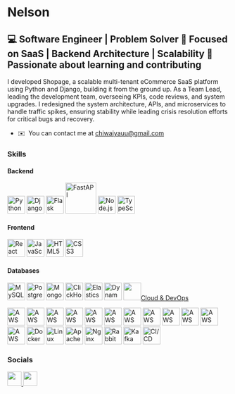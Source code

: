 Nelson
===========================

💻 Software Engineer | Problem Solver 🎯 Focused on SaaS | Backend Architecture | Scalability 🚀 Passionate about learning and contributing
-------------------------------------------------------------------------------------------------------------------------------------------

I developed Shopage, a scalable multi-tenant eCommerce SaaS platform using Python and Django, building it from the ground up. As a Team Lead, leading the development team, overseeing KPIs, code reviews, and system upgrades. I redesigned the system architecture, APIs, and microservices to handle traffic spikes, ensuring stability while leading crisis resolution efforts for critical bugs and recovery.

* ✉️  You can contact me at [chiwaiyauu@gmail.com](mailto:chiwaiyau@gmail.com)

### Skills

#### Backend
<p align="left">
  <a href="https://www.python.org/" target="_blank"><img src="https://cdn.jsdelivr.net/gh/devicons/devicon/icons/python/python-original.svg" width="40" alt="Python"/></a>
  <a href="https://www.djangoproject.com/" target="_blank"><img src="https://cdn.jsdelivr.net/gh/devicons/devicon/icons/django/django-plain.svg" width="40" alt="Django"/></a>
  <a href="https://flask.palletsprojects.com/" target="_blank"><img src="https://cdn.jsdelivr.net/gh/devicons/devicon/icons/flask/flask-original.svg" width="40" alt="Flask"/></a>
  <a href="https://fastapi.tiangolo.com/" target="_blank"><img src="https://fastapi.tiangolo.com/img/logo-margin/logo-teal.png" width="70" alt="FastAPI"/></a>
  <a href="https://nodejs.org/" target="_blank"><img src="https://cdn.jsdelivr.net/gh/devicons/devicon/icons/nodejs/nodejs-original.svg" width="40" alt="Node.js"/></a>
  <a href="https://www.typescriptlang.org/" target="_blank"><img src="https://cdn.jsdelivr.net/gh/devicons/devicon/icons/typescript/typescript-original.svg" width="40" alt="TypeScript"/></a>
</p>

#### Frontend
<p align="left">
  <a href="https://reactjs.org/" target="_blank"><img src="https://cdn.jsdelivr.net/gh/devicons/devicon/icons/react/react-original.svg" width="40" alt="React"/></a>
  <a href="https://developer.mozilla.org/en-US/docs/Web/JavaScript" target="_blank"><img src="https://cdn.jsdelivr.net/gh/devicons/devicon/icons/javascript/javascript-original.svg" width="40" alt="JavaScript"/></a>
  <a href="https://developer.mozilla.org/en-US/docs/Web/HTML" target="_blank"><img src="https://cdn.jsdelivr.net/gh/devicons/devicon/icons/html5/html5-original.svg" width="40" alt="HTML5"/></a>
  <a href="https://developer.mozilla.org/en-US/docs/Web/CSS" target="_blank"><img src="https://cdn.jsdelivr.net/gh/devicons/devicon/icons/css3/css3-original.svg" width="40" alt="CSS3"/></a>
</p>

#### Databases
<p align="left">
  <a href="https://www.mysql.com/" target="_blank"><img src="https://cdn.jsdelivr.net/gh/devicons/devicon/icons/mysql/mysql-original.svg" width="40" alt="MySQL"/></a>
  <a href="https://www.postgresql.org/" target="_blank"><img src="https://cdn.jsdelivr.net/gh/devicons/devicon/icons/postgresql/postgresql-original.svg" width="40" alt="PostgreSQL"/></a>
  <a href="https://www.mongodb.com/" target="_blank"><img src="https://cdn.jsdelivr.net/gh/devicons/devicon/icons/mongodb/mongodb-original.svg" width="40" alt="MongoDB"/></a>
  <a href="https://clickhouse.com/" target="_blank"><img src="https://cdn.jsdelivr.net/npm/simple-icons@v9/icons/clickhouse.svg" width="40" alt="ClickHouse"/></a>
  <a href="https://www.elastic.co/elasticsearch/" target="_blank"><img src="https://cdn.jsdelivr.net/npm/simple-icons@v9/icons/elasticsearch.svg" width="40" alt="Elasticsearch"/></a>
  <a href="https://aws.amazon.com/dynamodb/" target="_blank"><img src="https://icon.icepanel.io/AWS/svg/Database/DynamoDB.svg" width="40" alt="DynamoDB"/></a>
  <a href="https://redis.io/" target="_blank"><img src="https://cdn.jsdelivr.net/gh/devicons/devicon/icons/redis/redis-original.svg" width="40"_


#### Cloud & DevOps
<p align="left">
  <a href="https://aws.amazon.com/" target="_blank"><img src="https://cdn.jsdelivr.net/gh/devicons/devicon/icons/amazonwebservices/amazonwebservices-original.svg" width="40" alt="AWS"/></a>
  <a href="https://aws.amazon.com/lambda/" target="_blank"><img src="https://icon.icepanel.io/AWS/svg/Compute/Lambda.svg" width="40" alt="AWS Lambda"/></a>
  <a href="https://aws.amazon.com/ec2/" target="_blank"><img src="https://icon.icepanel.io/AWS/svg/Compute/EC2.svg" width="40" alt="AWS EC2"/></a>
  <a href="https://aws.amazon.com/ecs/" target="_blank"><img src="https://icon.icepanel.io/AWS/svg/Compute/Elastic-Container-Service.svg" width="40" alt="AWS ECS"/></a>
  <a href="https://aws.amazon.com/elasticloadbalancing/" target="_blank"><img src="https://icon.icepanel.io/AWS/svg/Networking-Content-Delivery/Elastic-Load-Balancing.svg" width="40" alt="AWS ALB"/></a>
  <a href="https://aws.amazon.com/sqs/" target="_blank"><img src="https://icon.icepanel.io/AWS/svg/Application-Integration/Simple-Queue-Service.svg" width="40" alt="AWS SQS"/></a>
  <a href="https://aws.amazon.com/rds/" target="_blank"><img src="https://icon.icepanel.io/AWS/svg/Database/RDS.svg" width="40" alt="AWS RDS"/></a>
  <a href="https://aws.amazon.com/elasticache/" target="_blank"><img src="https://icon.icepanel.io/AWS/svg/Database/ElastiCache.svg" width="40" alt="AWS ElastiCache"/></a>
  <a href="https://aws.amazon.com/route53/" target="_blank"><img src="https://icon.icepanel.io/AWS/svg/Networking-Content-Delivery/Route-53.svg" width="40" alt="AWS Route 53"/></a>
  <a href="https://aws.amazon.com/s3/" target="_blank"><img src="https://icon.icepanel.io/AWS/svg/Storage/Simple-Storage-Service.svg" width="40" alt="AWS S3"/></a>
  <a href="https://aws.amazon.com/cloudfront/" target="_blank"><img src="https://icon.icepanel.io/AWS/svg/Networking-Content-Delivery/CloudFront.svg" width="40" alt="AWS CloudFront"/></a>
  <a href="https://aws.amazon.com/api-gateway/" target="_blank"><img src="https://icon.icepanel.io/AWS/svg/App-Integration/API-Gateway.svg" width="40" alt="AWS API Gateway"/></a>
  <a href="https://www.docker.com/" target="_blank"><img src="https://cdn.jsdelivr.net/gh/devicons/devicon/icons/docker/docker-original.svg" width="40" alt="Docker"/></a>
  <a href="https://www.linux.org/" target="_blank"><img src="https://cdn.jsdelivr.net/gh/devicons/devicon/icons/linux/linux-original.svg" width="40" alt="Linux"/></a>
  <a href="https://httpd.apache.org/" target="_blank"><img src="https://cdn.jsdelivr.net/gh/devicons/devicon/icons/apache/apache-original.svg" width="40" alt="Apache"/></a>
  <a href="https://www.nginx.com/" target="_blank"><img src="https://cdn.jsdelivr.net/gh/devicons/devicon/icons/nginx/nginx-original.svg" width="40" alt="Nginx"/></a>
  <a href="https://www.rabbitmq.com/" target="_blank"><img src="https://cdn.jsdelivr.net/npm/simple-icons@v9/icons/rabbitmq.svg" width="40" alt="RabbitMQ"/></a>
  <a href="https://kafka.apache.org/" target="_blank"><img src="https://cdn.jsdelivr.net/gh/devicons/devicon/icons/apachekafka/apachekafka-original.svg" width="40" alt="Kafka"/></a>
  <a href="https://about.gitlab.com/topics/ci-cd/" target="_blank"><img src="https://cdn.jsdelivr.net/gh/devicons/devicon/icons/gitlab/gitlab-original.svg" width="40" alt="CI/CD"/></a>
</p>

###


### Socials

<p align="left"> <a href="https://www.github.com/chiwai15" target="_blank" rel="noreferrer"> <picture> <source media="(prefers-color-scheme: dark)" srcset="https://raw.githubusercontent.com/danielcranney/readme-generator/main/public/icons/socials/github-dark.svg" /> <source media="(prefers-color-scheme: light)" srcset="https://raw.githubusercontent.com/danielcranney/readme-generator/main/public/icons/socials/github.svg" /> <img src="https://raw.githubusercontent.com/danielcranney/readme-generator/main/public/icons/socials/github.svg" width="32" height="32" /> </picture> </a> <a href="https://www.linkedin.com/in/chiwaiyau" target="_blank" rel="noreferrer"> <picture> <source media="(prefers-color-scheme: dark)" srcset="https://raw.githubusercontent.com/danielcranney/readme-generator/main/public/icons/socials/linkedin-dark.svg" /> <source media="(prefers-color-scheme: light)" srcset="https://raw.githubusercontent.com/danielcranney/readme-generator/main/public/icons/socials/linkedin.svg" /> <img src="https://raw.githubusercontent.com/danielcranney/readme-generator/main/public/icons/socials/linkedin.svg" width="32" height="32" /> </picture> </a></p>
